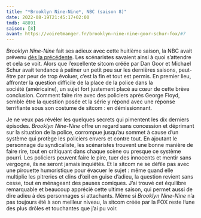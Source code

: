 ```yaml
---
title: "*Brooklyn Nine-Nine*, NBC (saison 8)"
date: 2022-08-19T21:45:17+02:00
tmdb: 48891 
saison: [8]
avant: https://voiretmanger.fr/brooklyn-nine-nine-goor-schur-fox/#7
---
```


*Brooklyn Nine-Nine* fait ses adieux avec cette huitième saison, la NBC avait prévenu [dès la précédente](https://voiretmanger.fr/brooklyn-nine-nine-goor-schur-fox/#7). Les scénaristes savaient ainsi à quoi s’attendre et cela se voit. Alors que l’excellente sitcom créée par Dan Goor et Michael Schur avait tendance à patiner un petit peu sur les dernières saisons, peut-être par peur de trop évoluer, c’est la fin et tout est permis. En premier lieu, affronter la question difficile de la place de la police dans la société (américaine), un sujet fort justement placé au cœur de cette brève conclusion. Comment faire rire avec des policiers après George Floyd, semble être la question posée et la série y répond avec une réponse terrifiante sous son costume de sitcom : en démissionnant. 

Je ne veux pas révéler les quelques secrets qui pimentent les dix derniers épisodes. *Brooklyn Nine-Nine* offre un regard sans concession et déprimant sur la situation de la police, corrompue jusqu’au sommet à cause d’un système qui protège les policiers envers et contre tout. En ajoutant le personnage du syndicaliste, les scénaristes trouvent une bonne manière de faire rire, tout en critiquant dans chaque scène ou presque ce système pourri. Les policiers peuvent faire le pire, tuer des innocents et mentir sans vergogne, ils ne seront jamais inquiétés. Et la sitcom ne se défile pas avec une pirouette humoristique pour évacuer le sujet : même quand elle multiplie les pitreries et clins d’œil en guise d’adieu, la question revient sans cesse, tout en ménageant des pauses comiques. J’ai trouvé cet équilibre remarquable et beaucoup apprécié cette ultime saison, qui permet aussi de dire adieu à des personnages si attachants. Même si *Brooklyn Nine-Nine* n’a pas toujours été à son meilleur niveau, la sitcom créée par la FOX reste l’une des plus drôles et touchantes que j’ai pu voir. 
